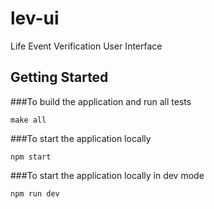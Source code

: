 # lev-ui
Life Event Verification User Interface

## Getting Started

###To build the application and run all tests
```shell
make all
```
###To start the application locally
```shell
npm start
```
###To start the application locally in dev mode
```shell
npm run dev
```
